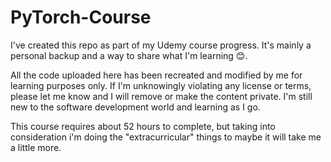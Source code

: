 # PyTorch-Course
I've created this repo as part of my Udemy course progress.
It's mainly a personal backup and a way to share what I'm learning 😊.

All the code uploaded here has been recreated and modified by me for learning purposes only.
If I'm unknowingly violating any license or terms, please let me know and I will remove or make the content private. 
I'm still new to the software development world and learning as I go.

This course requires about 52 hours to complete, but taking into consideration i'm doing the "extracurricular" things to maybe it 
will take me a little more.

